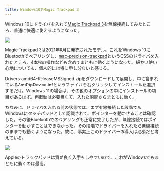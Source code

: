 ```yaml
---
title: Windows10でMagic Trackpad 3
---
```

Windows 10にドライバを入れて[Magic Trackpad 3](https://www.amazon.co.jp/dp/B09BTT6FJ9)を無線接続してみたところ、普通に快適に使えるようになった。

![](https://lh3.googleusercontent.com/xKLQ3F1yHCES_hux__FF5ktTChrtAX5GhRf7QU4n5bH80UmdktAqNleGk4Oxhi9DJwcEINaTPqN3M6ll6CRuz8ajdIx1Zm7AB3iVUGgGcbSfUl8lz3dTlvlKBydk6VMV1TbdjiAIoVan1H_j0kcpKsgWL4OAVTwJst5f2CxSzVIM_zy-ipID-7gqG4WTLw)

Magic Trackpad 3は2021年8月に発売されたモデル。これをWindows 10にBluetoothでペアリングし、[mac-precision-trackpad](https://github.com/imbushuo/mac-precision-touchpad)というOSSのドライバを入れたところ、4本指の操作なども含めてまともに動くようになった。細かい使い心地についても、個人的には特に申し分ないと感じる。

Drivers-amd64-ReleaseMSSigned.zipをダウンロードして展開し、中に含まれているAmtPtpDevice.infというファイルを右クリックしてインストールを選択するだけ。Windows 11の場合は、その他のオプションの中にインストールの項目があるはず。再起動は必要無くて、入れた瞬間からまともに動く。

ちなみに、ドライバを入れる前の状態では、まず有線接続した段階でもWindowsにタッチパッドとして認識されて、ポインターを動かせることは確認した。その後Bluetoothでのペアリングも正常に完了したが、無線接続ではポインターを動かすことはできなかった。その段階でドライバーを入れたら無線接続のままでも動くようになった。故に、事実上このドライバーの導入は必須だと考えている。

![](https://lh6.googleusercontent.com/6ZId1WyfO3RZoU9lrSGPCVTiYgBPVMTpwoQ6n-e6jqCuR-Noy_K4cGvxFaZ0WcrJDScAVKw2mDwUoM5yO8toX6HoWJexg7a3oFwSk1uFFk2GGawsIIaVqbN2aMKYQj-69itwGh6M4FwFtknj-I1Pesx5Pl_QpRhIEYZNLeYz5KbLAZh79kkC2h3StDKjZw)

Appleのトラックパッドは質が良く入手もしやすいので、これがWindowsでもまともに動くのは最高。

